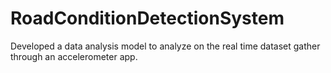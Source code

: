 # RoadConditionDetectionSystem
Developed a data analysis model to analyze on the real time dataset gather through an accelerometer app. 
